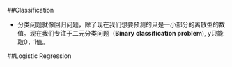 ##Classification
- 分类问题就像回归问题，除了现在我们想要预测的只是一小部分的离散型的数值。现在我们专注于二元分类问题（**Binary classification problem**), y只能取0，1值。

##Logistic Regression
